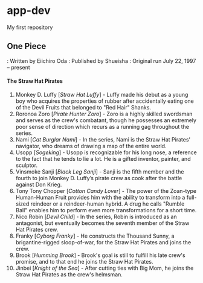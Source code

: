 # app-dev
My first repository
## One Piece
: Written by	Eiichiro Oda
: Published by	Shueisha
: Original run	July 22, 1997 – present
>
#### The Straw Hat Pirates
1. Monkey D. Luffy [*Straw Hat Luffy*] - Luffy made his debut as a young boy who acquires the properties of rubber after accidentally eating one of the Devil Fruits that belonged to "Red Hair" Shanks.
2. Roronoa Zoro [*Pirate Hunter Zoro*] - Zoro is a highly skilled swordsman and serves as the crew's combatant, though he possesses an extremely poor sense of direction which recurs as a running gag throughout the series.
3. Nami [*Cat Burglar Nami*] - In the series, Nami is the Straw Hat Pirates' navigator, who dreams of drawing a map of the entire world.
4. Usopp [*Sogeking*] - Usopp is recognizable for his long nose, a reference to the fact that he tends to lie a lot. He is a gifted inventor, painter, and sculptor.
5. Vinsmoke Sanji [*Black Leg Sanji*] - Sanji is the fifth member and the fourth to join Monkey D. Luffy’s pirate crew as cook after the battle against Don Krieg.
6. Tony Tony Chopper [*Cotton Candy Lover*] - The power of the Zoan-type Human-Human Fruit provides him with the ability to transform into a full-sized reindeer or a reindeer-human hybrid. A drug he calls "Rumble Ball" enables him to perform even more transformations for a short time.
7. Nico Robin [*Devil Child*] - In the series, Robin is introduced as an antagonist, but eventually becomes the seventh member of the Straw Hat Pirates crew.
8. Franky [*Cyborg Franky*] - He constructs the Thousand Sunny, a brigantine-rigged sloop-of-war, for the Straw Hat Pirates and joins the crew.
9. Brook [*Humming Brook*] -  Brook's goal is still to fulfill his late crew's promise, and to that end he joins the Straw Hat Pirates.
10. Jinbei [*Knight of the Sea*] - After cutting ties with Big Mom, he joins the Straw Hat Pirates as the crew's helmsman.

